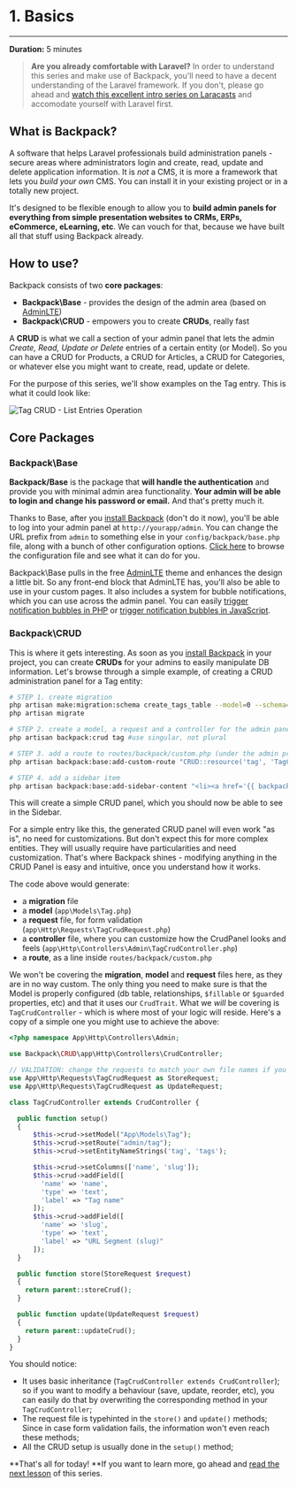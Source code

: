 # 1. Basics

---

**Duration:** 5 minutes

> **Are you already comfortable with Laravel?** In order to understand this series and make use of Backpack, you'll need to have a decent understanding of the Laravel framework. If you don't, please go ahead and [watch this excellent intro series on Laracasts](https://laracasts.com/series/laravel-from-scratch-2017) and accomodate yourself with Laravel first.


<a name="what-is-backpack"></a>
## What is Backpack?
A software that helps Laravel professionals build administration panels - secure areas where administrators login and create, read, update and delete application information. It is *not* a CMS, it is more a framework that lets you *build your own* CMS. You can install it in your existing project or in a totally new project. 

It's designed to be flexible enough to allow you to **build admin panels for everything from simple presentation websites to CRMs, ERPs, eCommerce, eLearning, etc**. We can vouch for that, because we have built all that stuff using Backpack already.

<a name="how-to-use-backpack"></a>
## How to use?

Backpack consists of two **core packages**:
- **Backpack\Base** - provides the design of the admin area (based on [AdminLTE](https://adminlte.io/themes/AdminLTE/index2.html))
- **Backpack\CRUD** - empowers you to create **CRUDs**, really fast

A **CRUD** is what we call a section of your admin panel that lets the admin _Create, Read, Update or Delete_ entries of a certain entity (or Model). So you can have a CRUD for Products, a CRUD for Articles, a CRUD for Categories, or whatever else you might want to create, read, update or delete.

For the purpose of this series, we'll show examples on the Tag entry. This is what it could look like:

![Tag CRUD - List Entries Operation](https://backpackforlaravel.com/uploads/docs/getting_started/tag_crud_list_entries.png)

<a name="core-packages"></a>
## Core Packages

<a name="backpack-base"></a>
### Backpack\Base

**Backpack/Base** is the package that **will handle the authentication** and provide you with minimal admin area functionality. **Your admin will be able to login and change his password or email.** And that's pretty much it. 

Thanks to Base, after you [install Backpack](/docs/{{version}}/installation) (don't do it now), you'll be able to log into your admin panel at ```http://yourapp/admin```. You can change the URL prefix from ```admin``` to something else in your ```config/backpack/base.php``` file, along with a bunch of other configuration options. [Click here](https://github.com/Laravel-Backpack/Base/blob/master/src/config/backpack/base.php) to browse the configuration file and see what it can do for you.

Backpack\Base pulls in the free [AdminLTE](https://adminlte.io/themes/AdminLTE/index2.html) theme and enhances the design a little bit. So any front-end block that AdminLTE has, you'll also be able to use in your custom pages. It also includes a system for bubble notifications, which you can use across the admin panel. You can easily [trigger notification bubbles in PHP](/docs/{{version}}/base-about#triggering-notification-bubbles-in-php) or [trigger notification bubbles in JavaScript](/docs/{{version}}/base-about#triggering-notification-bubbles-in-javascript).

<a name="backpack-crud"></a>
### Backpack\CRUD
This is where it gets interesting. As soon as you [install Backpack](docs/3.4/installation) in your project, you can create **CRUDs** for your admins to easily manipulate DB information. Let's browse through a simple example, of creating a CRUD administration panel for a Tag entity:

```zsh
# STEP 1. create migration
php artisan make:migration:schema create_tags_table --model=0 --schema="name:string:unique"
php artisan migrate

# STEP 2. create a model, a request and a controller for the admin panel
php artisan backpack:crud tag #use singular, not plural

# STEP 3. add a route to routes/backpack/custom.php (under the admin prefix and auth middleware): 
php artisan backpack:base:add-custom-route "CRUD::resource('tag', 'TagCrudController');"

# STEP 4. add a sidebar item
php artisan backpack:base:add-sidebar-content "<li><a href='{{ backpack_url('tag') }}'><i class='fa fa-tag'></i> <span>Tags</span></a></li>"
```

This will create a simple CRUD panel, which you should now be able to see in the Sidebar.

For a simple entry like this, the generated CRUD panel will even work "as is", no need for customizations. But don't expect this for more complex entities. They will usually require have particularities and need customization. That's where Backpack shines - modifying anything in the CRUD Panel is easy and intuitive, once you understand how it works.

The code above would generate:
- a **migration** file
- a **model** (```app\Models\Tag.php```)
- a **request** file, for form validation (```app\Http\Requests\TagCrudRequest.php```)
- a **controller** file, where you can customize how the CrudPanel looks and feels (```app\Http\Controllers\Admin\TagCrudController.php```)
- a **route**, as a line inside ```routes/backpack/custom.php```

We won't be covering the **migration**, **model** and **request** files here, as they are in no way custom. The only thing you need to make sure is that the Model is properly configured (db table, relationships, ```$fillable``` or ```$guarded``` properties, etc) and that it uses our ```CrudTrait```. What we _will_ be covering is ```TagCrudController``` - which is where most of your logic will reside. Here's a copy of a simple one you might use to achieve the above:

```php
<?php namespace App\Http\Controllers\Admin;

use Backpack\CRUD\app\Http\Controllers\CrudController;

// VALIDATION: change the requests to match your own file names if you need form validation
use App\Http\Requests\TagCrudRequest as StoreRequest;
use App\Http\Requests\TagCrudRequest as UpdateRequest;

class TagCrudController extends CrudController {

  public function setup() 
  {
      $this->crud->setModel("App\Models\Tag");
      $this->crud->setRoute("admin/tag");
      $this->crud->setEntityNameStrings('tag', 'tags');

      $this->crud->setColumns(['name', 'slug']);
      $this->crud->addField([
        'name' => 'name',
        'type' => 'text',
        'label' => "Tag name"
      ]);
      $this->crud->addField([
        'name' => 'slug',
        'type' => 'text',
        'label' => "URL Segment (slug)"
      ]);
  }

  public function store(StoreRequest $request)
  {
    return parent::storeCrud();
  }

  public function update(UpdateRequest $request)
  {
    return parent::updateCrud();
  }
}
```

You should notice:
- It uses basic inheritance (```TagCrudController extends CrudController```); so if you want to modify a behaviour (save, update, reorder, etc), you can easily do that by overwriting the corresponding method in your ```TagCrudController```;
- The request file is typehinted in the ```store()``` and ```update()``` methods; Since in case form validation fails, the information won't even reach these methods;
- All the CRUD setup is usually done in the ```setup()``` method;

**That's all for today! **If you want to learn more, go ahead and [read the next lesson](/docs/{{version}}/getting-started-crud-operations) of this series.
